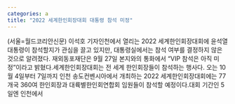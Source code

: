 ```yaml
---
categories: a
title: "2022 세계한인회장대회 대통령 참석 미정"
---
```

(서울=월드코리안신문) 이석호 기자인천에서 열리는 2022 세계한인회장대회에 윤석열 대통령이 참석할지가 관심을 끌고 있지만, 대통령실에서는 참석 여부를 결정하지 않은 것으로 알려졌다. 재외동포재단은 9월 27일 본지와의 통화에서 &ldquo;VIP 참석은 아직 미정&rdquo;이라고 밝혔다.세계한인회장대회는 전 세계 한인회장들이 참석하는 행사다. 오는 10월 4일부터 7일까지 인천 송도컨벤시아에서 개최하는 2022 세계한인회장대회에는 77개국 360여 한인회장과 대륙별한인회연합회 임원들이 참석할 예정이다.대회 기간인 5일엔 인천에서